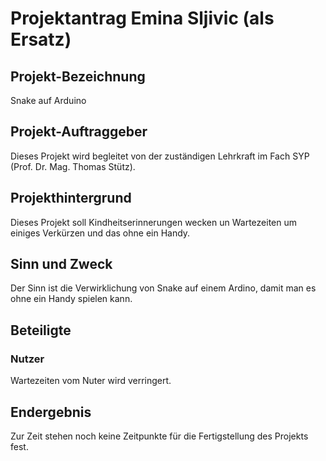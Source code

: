 # Projektantrag Emina Sljivic (als Ersatz)

## Projekt-Bezeichnung
Snake auf Arduino

## Projekt-Auftraggeber
Dieses Projekt wird begleitet von der zuständigen Lehrkraft im Fach SYP (Prof. Dr. Mag. Thomas Stütz).

## Projekthintergrund
Dieses Projekt soll Kindheitserinnerungen wecken un Wartezeiten um einiges Verkürzen und das ohne ein Handy.

## Sinn und Zweck
Der Sinn ist die Verwirklichung von Snake auf einem Ardino, damit man es ohne ein Handy spielen kann.

## Beteiligte
### Nutzer
Wartezeiten vom Nuter wird verringert.

## Endergebnis
Zur Zeit stehen noch keine Zeitpunkte für die Fertigstellung des Projekts fest.
